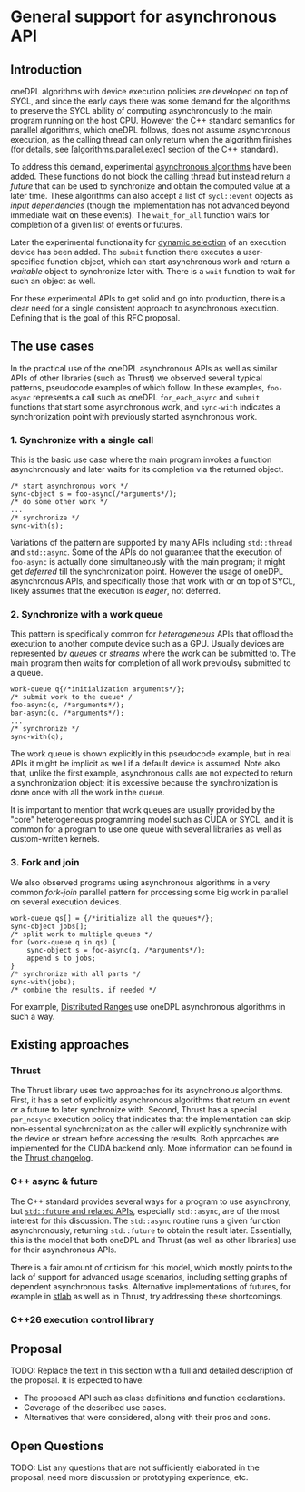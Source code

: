 # General support for asynchronous API

## Introduction

oneDPL algorithms with device execution policies are developed on top of SYCL, and since the early
days there was some demand for the algorithms to preserve the SYCL ability of computing
asynchronously to the main program running on the host CPU. However the C++ standard semantics for
parallel algorithms, which oneDPL follows, does not assume asynchronous execution, as the calling
thread can only return when the algorithm finishes (for details, see [algorithms.parallel.exec]
section of the C++ standard).

To address this demand, experimental [asynchronous algorithms](https://oneapi-src.github.io/oneDPL/parallel_api/async_api.html)
have been added. These functions do not block the calling thread but instead return a *future* that
can be used to synchronize and obtain the computed value at a later time. These algorithms can also
accept a list of `sycl::event` objects as *input dependencies* (though the implementation has not
advanced beyond immediate wait on these events). The `wait_for_all` function waits for completion
of a given list of events or futures.

Later the experimental functionality for [dynamic selection](https://oneapi-src.github.io/oneDPL/dynamic_selection_api_main.html)
of an execution device has been added. The `submit` function there executes a user-specified
function object, which can start asynchronous work and return a *waitable* object
to synchronize later with. There is a `wait` function to wait for such an object as well.

For these experimental APIs to get solid and go into production, there is a clear need for a single
consistent approach to asynchronous execution. Defining that is the goal of this RFC proposal.

## The use cases

In the practical use of the oneDPL asynchronous APIs as well as similar APIs of other libraries
(such as Thrust) we observed several typical patterns, pseudocode examples of which follow.
In these examples, `foo-async` represents a call such as oneDPL `for_each_async` and `submit`
functions that start some asynchronous work, and `sync-with` indicates a synchronization
point with previously started asynchronous work.

### 1. Synchronize with a single call

This is the basic use case where the main program invokes a function asynchronously and later waits
for its completion via the returned object.

```
/* start asynchronous work */
sync-object s = foo-async(/*arguments*/);
/* do some other work */
...
/* synchronize */
sync-with(s);
```

 Variations of the pattern are supported by many APIs including `std::thread` and `std::async`.
 Some of the APIs do not guarantee that the execution of `foo-async` is actually done simultaneously
 with the main program; it might get *deferred* till the synchronization point. However the usage
 of oneDPL asynchronous APIs, and specifically those that work with or on top of SYCL, likely
 assumes that the execution is *eager*, not deferred.

### 2. Synchronize with a work queue

This pattern is specifically common for *heterogeneous* APIs that offload the execution to
another compute device such as a GPU. Usually devices are represented by *queues* or *streams*
where the work can be submitted to. The main program then waits for completion of all work
previoulsy submitted to a queue.

```
work-queue q{/*initialization arguments*/};
/* submit work to the queue* /
foo-async(q, /*arguments*/);
bar-async(q, /*arguments*/);
...
/* synchronize */
sync-with(q);
```

The work queue is shown explicitly in this pseudocode example, but in real APIs it might be
implicit as well if a default device is assumed. Note also that, unlike the first example,
asynchronous calls are not expected to return a synchronization object; it is excessive because
the synchronization is done once with all the work in the queue.

It is important to mention that work queues are usually provided by the "core" heterogeneous
programming model such as CUDA or SYCL, and it is common for a program to use one queue
with several libraries as well as custom-written kernels.

### 3. Fork and join

We also observed programs using asynchronous algorithms in a very common *fork-join* parallel
pattern for processing some big work in parallel on several execution devices.

```
work-queue qs[] = {/*initialize all the queues*/};
sync-object jobs[];
/* split work to multiple queues */
for (work-queue q in qs) {
    sync-object s = foo-async(q, /*arguments*/);
    append s to jobs;
}
/* synchronize with all parts */
sync-with(jobs);
/* combine the results, if needed */
```

For example, [Distributed Ranges](https://github.com/oneapi-src/distributed-ranges) use oneDPL
asynchronous algorithms in such a way.

## Existing approaches

### Thrust

The Thrust library uses two approaches for its asynchronous algorithms. First, it has a set of
explicitly asynchronous algorithms that return an event or a future to later synchronize with.
Second, Thrust has a special `par_nosync` execution policy that indicates that the implementation
can skip non-essential synchronization as the caller will explicitly synchronize with the device
or stream before accessing the results. Both approaches are implemented for the CUDA backend only.
More information can be found in the [Thrust changelog](https://nvidia.github.io/cccl/thrust/releases/changelog.html).

### C++ async & future

The C++ standard provides several ways for a program to use asynchrony, but [`std::future` and
related APIs](https://en.cppreference.com/w/cpp/header/future), especially `std::async`, are of the
most interest for this discussion. The `std::async` routine runs a given function asynchronously,
returning `std::future` to obtain the result later. Essentially, this is the model that both
oneDPL and Thrust (as well as other libraries) use for their asynchronous APIs.

There is a fair amount of criticism for this model, which mostly points to the lack of support
for advanced usage scenarios, including setting graphs of dependent asynchronous tasks.
Alternative implementations of futures, for example in [stlab](https://stlab.cc/includes/stlab/concurrency/)
as well as in Thrust, try addressing these shortcomings.

### C++26 execution control library

## Proposal

TODO: Replace the text in this section with a full and detailed description of the proposal.
It is expected to have:

- The proposed API such as class definitions and function declarations.
- Coverage of the described use cases.
- Alternatives that were considered, along with their pros and cons.

## Open Questions

TODO: List any questions that are not sufficiently elaborated in the proposal,
need more discussion or prototyping experience, etc.
